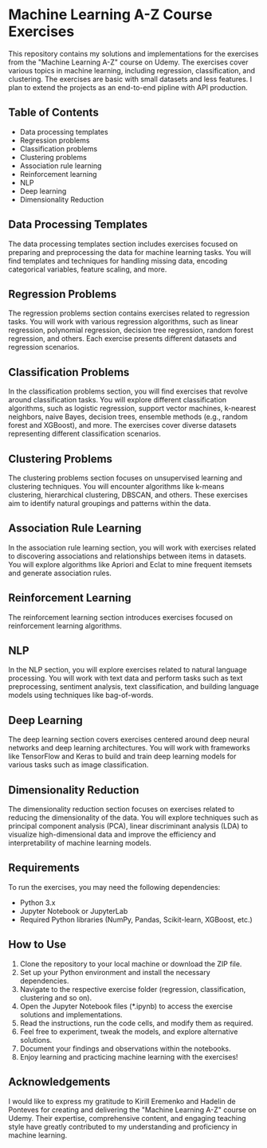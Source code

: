 # Machine Learning A-Z Course Exercises

This repository contains my solutions and implementations for the exercises from the "Machine Learning A-Z" course on Udemy. The exercises cover various topics in machine learning, including regression, classification, and clustering. The exercises are basic with small datasets and less features. I plan to extend the projects as an end-to-end pipline with API production.

## Table of Contents

- Data processing templates
- Regression problems
- Classification problems
- Clustering problems
- Association rule learning
- Reinforcement learning
- NLP
- Deep learning
- Dimensionality Reduction

## Data Processing Templates

The data processing templates section includes exercises focused on preparing and preprocessing the data for machine learning tasks. You will find templates and techniques for handling missing data, encoding categorical variables, feature scaling, and more.

## Regression Problems

The regression problems section contains exercises related to regression tasks. You will work with various regression algorithms, such as linear regression, polynomial regression, decision tree regression, random forest regression, and others. Each exercise presents different datasets and regression scenarios.

## Classification Problems

In the classification problems section, you will find exercises that revolve around classification tasks. You will explore different classification algorithms, such as logistic regression, support vector machines, k-nearest neighbors, naive Bayes, decision trees, ensemble methods (e.g., random forest and XGBoost), and more. The exercises cover diverse datasets representing different classification scenarios.

## Clustering Problems

The clustering problems section focuses on unsupervised learning and clustering techniques. You will encounter algorithms like k-means clustering, hierarchical clustering, DBSCAN, and others. These exercises aim to identify natural groupings and patterns within the data.

## Association Rule Learning

In the association rule learning section, you will work with exercises related to discovering associations and relationships between items in datasets. You will explore algorithms like Apriori and Eclat to mine frequent itemsets and generate association rules.

## Reinforcement Learning

The reinforcement learning section introduces exercises focused on reinforcement learning algorithms. 

## NLP

In the NLP section, you will explore exercises related to natural language processing. You will work with text data and perform tasks such as text preprocessing, sentiment analysis, text classification, and building language models using techniques like bag-of-words.

## Deep Learning

The deep learning section covers exercises centered around deep neural networks and deep learning architectures. You will work with frameworks like TensorFlow and Keras to build and train deep learning models for various tasks such as image classification.

## Dimensionality Reduction

The dimensionality reduction section focuses on exercises related to reducing the dimensionality of the data. You will explore techniques such as principal component analysis (PCA), linear discriminant analysis (LDA) to visualize high-dimensional data and improve the efficiency and interpretability of machine learning models.

## Requirements

To run the exercises, you may need the following dependencies:

- Python 3.x
- Jupyter Notebook or JupyterLab
- Required Python libraries (NumPy, Pandas, Scikit-learn, XGBoost, etc.)


## How to Use

1. Clone the repository to your local machine or download the ZIP file.
2. Set up your Python environment and install the necessary dependencies.
3. Navigate to the respective exercise folder (regression, classification, clustering and so on).
4. Open the Jupyter Notebook files (*.ipynb) to access the exercise solutions and implementations.
5. Read the instructions, run the code cells, and modify them as required.
6. Feel free to experiment, tweak the models, and explore alternative solutions.
7. Document your findings and observations within the notebooks.
8. Enjoy learning and practicing machine learning with the exercises!

## Acknowledgements

I would like to express my gratitude to Kirill Eremenko and Hadelin de Ponteves for creating and delivering the "Machine Learning A-Z" course on Udemy. Their expertise, comprehensive content, and engaging teaching style have greatly contributed to my understanding and proficiency in machine learning.



